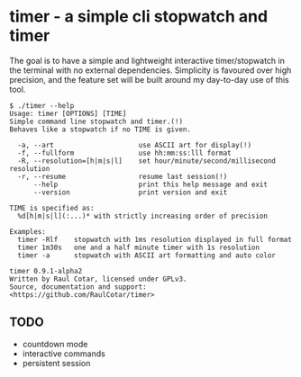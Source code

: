 timer - a simple cli stopwatch and timer
===

The goal is to have a simple and lightweight interactive timer/stopwatch in the terminal with no external dependencies. Simplicity is favoured over high precision, and the feature set will be built around my day-to-day use of this tool.

```
$ ./timer --help
Usage: timer [OPTIONS] [TIME]
Simple command line stopwatch and timer.(!)
Behaves like a stopwatch if no TIME is given.

  -a, --art                     use ASCII art for display(!)
  -f, --fullform                use hh:mm:ss:lll format
  -R, --resolution=[h|m|s|l]    set hour/minute/second/millisecond resolution
  -r, --resume                  resume last session(!)
      --help                    print this help message and exit
      --version                 print version and exit

TIME is specified as:
  %d[h|m|s|l](:...)* with strictly increasing order of precision

Examples:
  timer -Rlf    stopwatch with 1ms resolution displayed in full format
  timer 1m30s   one and a half minute timer with 1s resolution
  timer -a      stopwatch with ASCII art formatting and auto color

timer 0.9.1-alpha2
Written by Raul Cotar, licensed under GPLv3.
Source, documentation and support: <https://github.com/RaulCotar/timer>
```

## TODO
- countdown mode
- interactive commands
- persistent session

